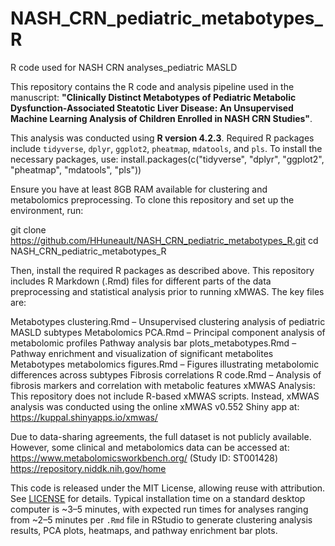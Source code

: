 # NASH_CRN_pediatric_metabotypes_R
R code used for NASH CRN analyses_pediatric MASLD

This repository contains the R code and analysis pipeline used in the manuscript: **"Clinically Distinct Metabotypes of Pediatric Metabolic Dysfunction-Associated Steatotic Liver Disease: An Unsupervised Machine Learning Analysis of Children Enrolled in NASH CRN Studies"**. 

This analysis was conducted using **R version 4.2.3**. Required R packages include `tidyverse`, `dplyr`, `ggplot2`, `pheatmap`, `mdatools`, and `pls`. To install the necessary packages, use:
install.packages(c("tidyverse", "dplyr", "ggplot2", "pheatmap", "mdatools", "pls"))

Ensure you have at least 8GB RAM available for clustering and metabolomics preprocessing. To clone this repository and set up the environment, run:

git clone https://github.com/HHuneault/NASH_CRN_pediatric_metabotypes_R.git
cd NASH_CRN_pediatric_metabotypes_R

Then, install the required R packages as described above. This repository includes R Markdown (.Rmd) files for different parts of the data preprocessing and statistical analysis prior to running xMWAS. The key files are:

Metabotypes clustering.Rmd – Unsupervised clustering analysis of pediatric MASLD subtypes
Metabolomics PCA.Rmd – Principal component analysis of metabolomic profiles
Pathway analysis bar plots_metabotypes.Rmd – Pathway enrichment and visualization of significant metabolites
Metabotypes metabolomics figures.Rmd – Figures illustrating metabolomic differences across subtypes
Fibrosis correlations R code.Rmd – Analysis of fibrosis markers and correlation with metabolic features
xMWAS Analysis: This repository does not include R-based xMWAS scripts. Instead, xMWAS analysis was conducted using the online xMWAS v0.552​ Shiny app at: https://kuppal.shinyapps.io/xmwas/

Due to data-sharing agreements, the full dataset is not publicly available. However, some clinical and metabolomics data can be accessed at:
https://www.metabolomicsworkbench.org/ (Study ID: ST001428) 
https://repository.niddk.nih.gov/home

This code is released under the MIT License, allowing reuse with attribution. See [LICENSE](LICENSE) for details.
Typical installation time on a standard desktop computer is ~3–5 minutes, with expected run times for analyses ranging from ~2–5 minutes per `.Rmd` file in RStudio to generate clustering analysis results, PCA plots, heatmaps, and pathway enrichment bar plots.

